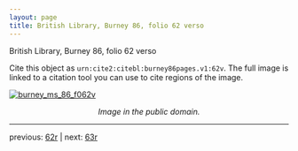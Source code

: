```yaml
---
layout: page
title: British Library, Burney 86, folio 62 verso
---
```


British Library, Burney 86, folio 62 verso

Cite this object as `urn:cite2:citebl:burney86pages.v1:62v`.  The full image is linked to a citation tool you can use to cite regions of the image.

[![burney_ms_86_f062v](http://www.homermultitext.org/iipsrv?IIIF=/project/homer/pyramidal/deepzoom/citebl/burney86imgs/v1/burney_ms_86_f062v.tif/full/800,/0/default.jpg)](http://www.homermultitext.org/ict2/?urn=urn:cite2:citebl:burney86imgs.v1:burney_ms_86_f062v) 

<p style="text-align: center; font-style: italic;">Image in the public domain.</p>

---

previous: [62r](../62r/) | next: [63r](../63r/)